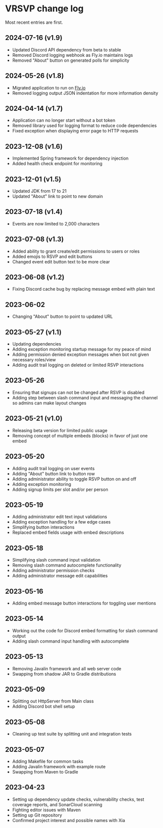 # VRSVP change log

Most recent entries are first.

## 2024-07-16 (v1.9)

- Updated Discord API dependency from beta to stable
- Removed Discord logging webhook as Fly.io maintains logs
- Removed "About" button on generated polls for simplicity

## 2024-05-26 (v1.8)

- Migrated application to run on [Fly.io](https://fly.io)
- Removed logging output JSON indentation for more information density

## 2024-04-14 (v1.7)

- Application can no longer start without a bot token
- Removed library used for logging format to reduce code dependencies
- Fixed exception when displaying error page to HTTP requests

## 2023-12-08 (v1.6)

- Implemented Spring framework for dependency injection
- Added health check endpoint for monitoring

## 2023-12-01 (v1.5)

- Updated JDK from 17 to 21
- Updated "About" link to point to new domain

## 2023-07-18 (v1.4)

- Events are now limited to 2,000 characters

## 2023-07-08 (v1.3)

- Added ability to grant create/edit permissions to users or roles
- Added emojis to RSVP and edit buttons
- Changed event edit button text to be more clear

## 2023-06-08 (v1.2)

- Fixing Discord cache bug by replacing message embed with plain text

## 2023-06-02

- Changing "About" button to point to updated URL

## 2023-05-27 (v1.1)

- Updating dependencies
- Adding exception monitoring startup message for my peace of mind
- Adding permission denied exception messages when bot not given necessary roles/view
- Adding audit trail logging on deleted or limited RSVP interactions

## 2023-05-26

- Ensuring that signups can not be changed after RSVP is disabled
- Adding step between slash command input and messaging the channel so admins can make layout changes

## 2023-05-21 (v1.0)

- Releasing beta version for limited public usage
- Removing concept of multiple embeds (blocks) in favor of just one embed

## 2023-05-20

- Adding audit trail logging on user events
- Adding "About" button link to button row
- Adding administrator ability to toggle RSVP button on and off
- Adding exception monitoring
- Adding signup limits per slot and/or per person

## 2023-05-19

- Adding administrator edit text input validations
- Adding exception handling for a few edge cases
- Simplifying button interactions
- Replaced embed fields usage with embed descriptions

## 2023-05-18

- Simplifying slash command input validation
- Removing slash command autocomplete functionality
- Adding administrator permission checks
- Adding administrator message edit capabilities

## 2023-05-16

- Adding embed message button interactions for toggling user mentions

## 2023-05-14

- Working out the code for Discord embed formatting for slash command output
- Adding slash command input handling with autocomplete

## 2023-05-13

- Removing Javalin framework and all web server code
- Swapping from shadow JAR to Gradle distributions

## 2023-05-09

- Splitting out HttpServer from Main class
- Adding Discord bot shell setup

## 2023-05-08

- Cleaning up test suite by splitting unit and integration tests

## 2023-05-07

- Adding Makefile for common tasks
- Adding Javalin framework with example route
- Swapping from Maven to Gradle

## 2023-04-23

- Setting up dependency update checks, vulnerability checks, test coverage reports, and SonarCloud scanning
- Fighting editor issues with Maven
- Setting up Git repository
- Confirmed project interest and possible names with Xia

